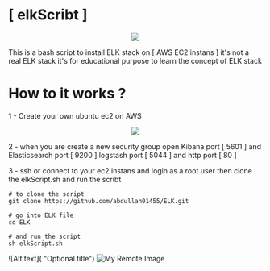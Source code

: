# [ elkScribt ]


<p align="center">
  <img src="https://lh3.googleusercontent.com/u/0/drive-viewer/AFDK6gPb_xEAARbOSQW1CAXt-jCYGu1uj5C5fcklEl9FYDtihCBkOWR1HOvd7F_eJXx2sNwR2kT_SduSEtuppl5Hd8LUKjRniQ=w1920-h687" />
</p>

This is a bash script to install ELK stack on [  AWS EC2 instans ]
it's not a real ELK stack it's for educational purpose to learn the concept of ELK stack

# How to it works ? 


1 - Create your own ubuntu ec2 on AWS 


<p align="center">
  <img src="https://lh3.google.com/u/0/d/1L_TFdP2J6qFRzIpEf4ZMw8fw0BkOPYuO=w1920-h969-iv1" />
</p>

2 - when you are create a new security group open Kibana port [ 5601 ] and Elasticsearch port [ 9200 ] logstash port [ 5044 ] and http port [ 80 ]  

3 - ssh or connect to your ec2 instans and login as a root user then clone the elkScript.sh and run the scribt 

```
# to clone the script 
git clone https://github.com/abdullah01455/ELK.git

# go into ELK file 
cd ELK 

# and run the script 
sh elkScript.sh

```

![Alt text]( "Optional title")
![My Remote Image](https://drive.google.com/file/d/1mJEmvWHCn4iOYiFIrMRJlfky2NngsMGq/view?usp=sharing)
